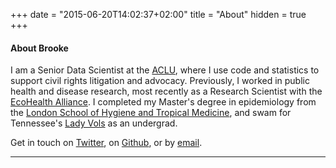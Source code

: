 +++
date = "2015-06-20T14:02:37+02:00"
title = "About"
hidden = true
+++

#### About Brooke 

I am a Senior Data Scientist at the [ACLU](https://www.aclu.org/), where I use code and statistics to support civil rights litigation and advocacy. Previously, I worked in public health and disease research, most recently as a Research Scientist with the [EcoHealth Alliance](https://www.ecohealthalliance.org/). I completed my Master's degree in epidemiology from the [London School of Hygiene and Tropical Medicine](https://www.lshtm.ac.uk/research), and swam for Tennessee's [Lady Vols](http://utsports.com/news/2012/6/22/17_UT_Swimmers_Depart_for_Olympic_Trials.aspx) as an undergrad.

Get in touch on [Twitter](http://twitter.com/brookLYNevery1), on [Github](http://www.github.com/brooke-watson), or by [email](mailto:hi@brooke.science). 
 
***
